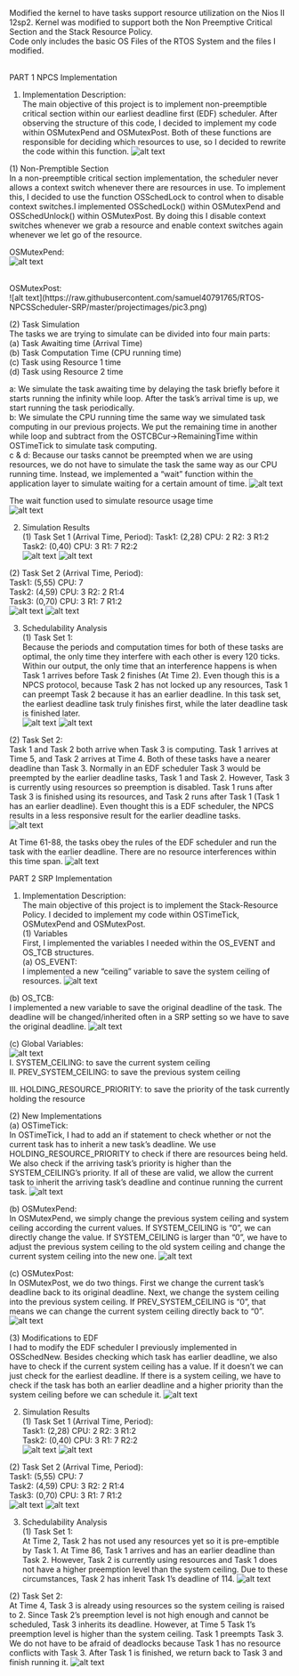 Modified the kernel to have tasks support resource utilization on the Nios II 12sp2. Kernel was modified to support both the Non Preemptive Critical Section and the Stack Resource Policy. <br/>
Code only includes the basic OS Files of the RTOS System and the files I modified.<br/><br/>


PART 1 NPCS Implementation <br/>
1.	Implementation Description: <br/>
The main objective of this project is to implement non-preemptible critical section within our earliest deadline first (EDF) scheduler. After observing the structure of this code, I decided to implement my code within OSMutexPend and OSMutexPost. Both of these functions are responsible for deciding which resources to use, so I decided to rewrite the code within this function.
![alt text](https://raw.githubusercontent.com/samuel40791765/RTOS-NPCSScheduler-SRP/master/projectimages/pic1.png)

(1)	Non-Premptible Section <br/>
In a non-preemptible critical section implementation, the scheduler never allows a context switch whenever there are resources in use. To implement this, I decided to use the function OSSchedLock to control when to disable context switches.I implemented OSSchedLock() within OSMutexPend and OSSchedUnlock() within OSMutexPost. By doing this I disable context switches whenever we grab a resource and enable context switches again whenever we let go of the resource. <br/>

OSMutexPend: <br/>
![alt text](https://raw.githubusercontent.com/samuel40791765/RTOS-NPCSScheduler-SRP/master/projectimages/pic2.png)
 

<br/>
OSMutexPost: <br/>
![alt text](https://raw.githubusercontent.com/samuel40791765/RTOS-NPCSScheduler-SRP/master/projectimages/pic3.png)

(2)	Task Simulation <br/>
The tasks we are trying to simulate can be divided into four main parts: <br/>
(a)	Task Awaiting time (Arrival Time) <br/>
(b)	Task Computation Time (CPU running time) <br/>
(c)	Task using Resource 1 time <br/>
(d)	Task using Resource 2 time <br/>

a: We simulate the task awaiting time by delaying the task briefly before it starts running the infinity while loop. After the task’s arrival time is up, we start running the task periodically. <br/>
b: We simulate the CPU running time the same way we simulated task computing in our previous projects. We put the remaining time in another while loop and subtract from the OSTCBCur->RemainingTime within OSTimeTick to simulate task computing. <br/>
c & d: Because our tasks cannot be preempted when we are using resources, we do not have to simulate the task the same way as our CPU running time.
Instead, we implemented a “wait” function within the application layer to simulate waiting for a certain amount of time. 
![alt text](https://raw.githubusercontent.com/samuel40791765/RTOS-NPCSScheduler-SRP/master/projectimages/pic4.png)


The wait function used to simulate resource usage time <br/>
![alt text](https://raw.githubusercontent.com/samuel40791765/RTOS-NPCSScheduler-SRP/master/projectimages/pic5.png)

2.	Simulation Results <br/>
(1)	Task Set 1 (Arrival Time, Period): Task1: (2,28) CPU: 2 R2: 3 R1:2 Task2: (0,40) CPU: 3 R1: 7 R2:2 <br/>
![alt text](https://raw.githubusercontent.com/samuel40791765/RTOS-NPCSScheduler-SRP/master/projectimages/pic6.png)
![alt text](https://raw.githubusercontent.com/samuel40791765/RTOS-NPCSScheduler-SRP/master/projectimages/pic7.png)

(2)	Task Set 2 (Arrival Time, Period):<br/>
Task1: (5,55) CPU: 7 <br/>
Task2: (4,59) CPU: 3 R2: 2 R1:4 <br/>
Task3: (0,70) CPU: 3 R1: 7 R1:2 <br/>
![alt text](https://raw.githubusercontent.com/samuel40791765/RTOS-NPCSScheduler-SRP/master/projectimages/pic8.png)
![alt text](https://raw.githubusercontent.com/samuel40791765/RTOS-NPCSScheduler-SRP/master/projectimages/pic9.png)

3.	Schedulability Analysis <br/>
(1)	Task Set 1: <br/>
Because the periods and computation times for both of these tasks are optimal, the only time they interfere with each other is every 120 ticks. Within our output, the only time that an interference happens is when Task 1 arrives before Task 2 finishes (At Time 2). Even though this is a NPCS protocol, because Task 2 has not locked up any resources, Task 1 can preempt Task 2 because it has an earlier deadline. In this task set, the earliest deadline task truly finishes first, while the later deadline task is finished later. <br/>
![alt text](https://raw.githubusercontent.com/samuel40791765/RTOS-NPCSScheduler-SRP/master/projectimages/pic10.png)
![alt text](https://raw.githubusercontent.com/samuel40791765/RTOS-NPCSScheduler-SRP/master/projectimages/pic11.png)


(2)	Task Set 2: <br/>
Task 1 and Task 2 both arrive when Task 3 is computing. Task 1 arrives at Time 5, and Task 2 arrives at Time 4. Both of these tasks have a nearer deadline than Task 3. Normally in an EDF scheduler Task 3 would be preempted by the earlier deadline tasks, Task 1 and Task 2. However, Task 3 is currently using resources so preemption is disabled. Task 1 runs after Task 3 is finished using its resources, and Task 2 runs after Task 1 (Task 1 has an earlier deadline). Even thought this is a EDF scheduler, the NPCS results in a less responsive result for the earlier deadline tasks. <br/>
![alt text](https://raw.githubusercontent.com/samuel40791765/RTOS-NPCSScheduler-SRP/master/projectimages/pic12.png)

At Time 61-88, the tasks obey the rules of the EDF scheduler and run the task with the earlier deadline. There are no resource interferences within this time span.
![alt text](https://raw.githubusercontent.com/samuel40791765/RTOS-NPCSScheduler-SRP/master/projectimages/pic13.png)


 
PART 2 SRP Implementation <br/>
1.	Implementation Description: <br/>
The main objective of this project is to implement the Stack-Resource Policy. I decided to implement my code within OSTimeTick, OSMutexPend and OSMutexPost. <br/>
(1)	Variables <br/>
First, I implemented the variables I needed within the OS_EVENT and OS_TCB structures. <br/>
(a)	OS_EVENT: <br/>
I implemented a new “ceiling” variable to save the system ceiling of resources.
![alt text](https://raw.githubusercontent.com/samuel40791765/RTOS-NPCSScheduler-SRP/master/projectimages/pic14.png)

(b)	OS_TCB: <br/>
I implemented a new variable to save the original deadline of the task. The deadline will be changed/inherited often in a SRP setting so we have to save the original deadline.
![alt text](https://raw.githubusercontent.com/samuel40791765/RTOS-NPCSScheduler-SRP/master/projectimages/pic15.png) <br/>

(c)	Global Variables: <br/>
![alt text](https://raw.githubusercontent.com/samuel40791765/RTOS-NPCSScheduler-SRP/master/projectimages/pic16.png) <br/>
I.	SYSTEM_CEILING: to save the current system ceiling <br/>
II.	PREV_SYSTEM_CEILING: to save the previous system ceiling <br/>
 
III.	HOLDING_RESOURCE_PRIORITY: to save the priority of the task currently holding the resource <br/>

(2)	New Implementations <br/>
(a)	OSTimeTick: <br/>
In OSTimeTick, I had to add an if statement to check whether or not the current task has to inherit a new task’s deadline.
We use HOLDING_RESOURCE_PRIORITY to check if there are resources being held. We also check if the arriving task’s priority is higher than the SYSTEM_CEILING’s priority.
If all of these are valid, we allow the current task to inherit the arriving task’s deadline and continue running the current task.
![alt text](https://raw.githubusercontent.com/samuel40791765/RTOS-NPCSScheduler-SRP/master/projectimages/pic17.png)

(b)	OSMutexPend: <br/>
In OSMutexPend, we simply change the previous system ceiling and system ceiling according the current values. If SYSTEM_CEILING is “0”, we can directly change the value. If SYSTEM_CEILING is larger than “0”, we have to adjust the previous system ceiling to the old system ceiling and change the current system ceiling into the new one.
![alt text](https://raw.githubusercontent.com/samuel40791765/RTOS-NPCSScheduler-SRP/master/projectimages/pic18.png)
 
(c)	OSMutexPost: <br/>
In OSMutexPost, we do two things.
First we change the current task’s deadline back to its original deadline. Next, we change the system ceiling into the previous system ceiling. If PREV_SYSTEM_CEILING is “0”, that means we can change the current system ceiling directly back to “0”.
![alt text](https://raw.githubusercontent.com/samuel40791765/RTOS-NPCSScheduler-SRP/master/projectimages/pic19.png)

(3)	Modifications to EDF <br/>
I had to modify the EDF scheduler I previously implemented in OSSchedNew. Besides checking which task has earlier deadline, we also have to check if the current system ceiling has a value. If it doesn’t we can just check for the earliest deadline. If there is a system ceiling, we have to check if the task has both an earlier deadline and a higher priority than the system ceiling before we can schedule it.
![alt text](https://raw.githubusercontent.com/samuel40791765/RTOS-NPCSScheduler-SRP/master/projectimages/pic20.png)

2.	Simulation Results <br/>
(1)	Task Set 1 (Arrival Time, Period): <br/>
Task1: (2,28) CPU: 2 R2: 3 R1:2 <br/>
Task2: (0,40) CPU: 3 R1: 7 R2:2 <br/>
![alt text](https://raw.githubusercontent.com/samuel40791765/RTOS-NPCSScheduler-SRP/master/projectimages/pic21.png)
![alt text](https://raw.githubusercontent.com/samuel40791765/RTOS-NPCSScheduler-SRP/master/projectimages/pic22.png)

 

(2)	Task Set 2 (Arrival Time, Period): <br/>
Task1: (5,55) CPU: 7 <br/>
Task2: (4,59) CPU: 3 R2: 2 R1:4 <br/>
Task3: (0,70) CPU: 3 R1: 7 R1:2 <br/>
![alt text](https://raw.githubusercontent.com/samuel40791765/RTOS-NPCSScheduler-SRP/master/projectimages/pic23.png)
![alt text](https://raw.githubusercontent.com/samuel40791765/RTOS-NPCSScheduler-SRP/master/projectimages/pic24.png)
 
 

3.	Schedulability Analysis <br/>
(1)	Task Set 1: <br/>
At Time 2, Task 2 has not used any resources yet so it is pre-emptible by Task 1. At Time 86, Task 1 arrives and has an earlier deadline than Task 2. However, Task 2 is currently using resources and Task 1 does not have a higher preemption level than the system ceiling. Due to these circumstances, Task 2 has inherit Task 1’s deadline of 114.
![alt text](https://raw.githubusercontent.com/samuel40791765/RTOS-NPCSScheduler-SRP/master/projectimages/pic25.png)



(2)	Task Set 2: <br/>
At Time 4, Task 3 is already using resources so the system ceiling is raised to 2. Since Task 2’s preemption level is not high enough and cannot be scheduled, Task 3 inherits its deadline.
However, at Time 5 Task 1’s preemption level is higher than the system ceiling. Task 1 preempts Task 3. We do not have to be afraid of deadlocks because Task 1 has no resource conflicts with Task 3. After Task 1 is finished, we return back to Task 3 and finish running it.
![alt text](https://raw.githubusercontent.com/samuel40791765/RTOS-NPCSScheduler-SRP/master/projectimages/pic26.png)


